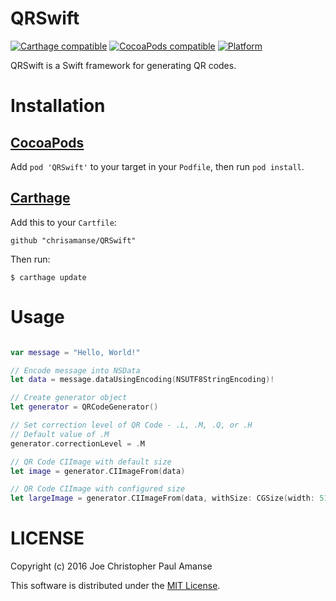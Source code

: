# QRSwift
[![Carthage compatible](https://img.shields.io/badge/Carthage-compatible-4BC51D.svg?style=flat)](https://github.com/Carthage/Carthage)
[![CocoaPods compatible](https://img.shields.io/cocoapods/v/QRSwift.svg)](https://github.com/CocoaPods/CocoaPods)
[![Platform](https://img.shields.io/cocoapods/p/QRSwift.svg?style=flat)](http://cocoadocs.org/docsets/QRSwift)

QRSwift is a Swift framework for generating QR codes.

# Installation

## [CocoaPods](https://github.com/CocoaPods/CocoaPods)

Add `pod 'QRSwift'` to your target in your `Podfile`, then run `pod install`.

## [Carthage](https://github.com/Carthage/Carthage)

Add this to your `Cartfile`:

```
github "chrisamanse/QRSwift"
```

Then run:

```
$ carthage update
```

# Usage

```swift

var message = "Hello, World!"

// Encode message into NSData
let data = message.dataUsingEncoding(NSUTF8StringEncoding)!

// Create generator object
let generator = QRCodeGenerator()

// Set correction level of QR Code - .L, .M, .Q, or .H
// Default value of .M
generator.correctionLevel = .M

// QR Code CIImage with default size
let image = generator.CIImageFrom(data)

// QR Code CIImage with configured size
let largeImage = generator.CIImageFrom(data, withSize: CGSize(width: 512, height: 512))

```

# LICENSE

Copyright (c) 2016 Joe Christopher Paul Amanse

This software is distributed under the [MIT License](./LICENSE).
